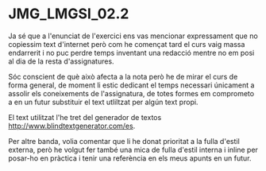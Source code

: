 # JMG_LMGSI_02.2

Ja sé que a l'enunciat de l'exercici ens vas mencionar expressament que no copiessim text d'internet però com he començat tard el curs vaig massa endarrerit i no puc perdre temps inventant una redacció mentre no em posi al dia de la resta d'assignatures.

Sóc conscient de què això afecta a la nota però he de mirar el curs de forma general, de moment li estic dedicant el temps necessari únicament a assolir els coneixements de l'assignatura, de totes formes em comprometo a en un futur substituir el text utliltzat per algún text propi.

El text utilitzat l'he tret del generador de textos http://www.blindtextgenerator.com/es.

Per altre banda, volia comentar que li he donat prioritat a la fulla d'estil externa, però he volgut fer també una mica de fulla d'estil interna i inline per posar-ho en pràctica i tenir una referència en els meus apunts en un futur.
